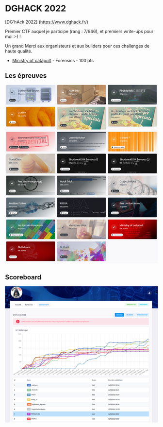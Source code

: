 # DGHACK 2022

[DG'hAck 2022] (https://www.dghack.fr/)

Premier CTF auquel je participe (rang : 7/946), et premiers write-ups pour moi :-) !

Un grand Merci aux organisteurs et aux builders pour ces challenges de haute qualité.

- [Ministry of catapult](./Ministry-of-catapult/README.md) - Forensics - 100 pts

## Les épreuves

![Epreuves](resources/Challenges.png)

## Scoreboard

![Scoreboard](resources/Scoreboard.png)